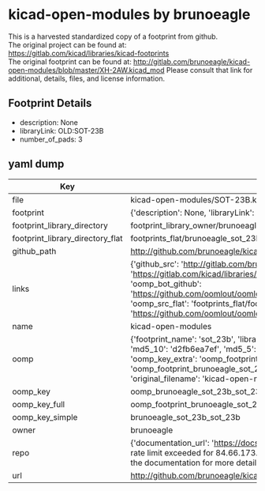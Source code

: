 # kicad-open-modules by brunoeagle  
This is a harvested standardized copy of a footprint from github.  
The original project can be found at:  
https://gitlab.com/kicad/libraries/kicad-footprints  
The original footprint can be found at:
http://gitlab.com/brunoeagle/kicad-open-modules/blob/master/XH-2AW.kicad_mod
Please consult that link for additional, details, files, and license information.  
## Footprint Details
* description: None  
* libraryLink: OLD:SOT-23B  
* number_of_pads: 3  
## yaml dump  
| Key | Value |  
| --- | --- |  
| file | kicad-open-modules/SOT-23B.kicad_mod |  
| footprint | {'description': None, 'libraryLink': 'OLD:SOT-23B', 'number_of_pads': 3} |  
| footprint_library_directory | footprint_library_owner/brunoeagle_kicad-open-modules |  
| footprint_library_directory_flat | footprints_flat/brunoeagle_sot_23b_sot_23b/working |  
| github_path | http://github.com/brunoeagle/kicad-open-modules/blob/master/SOT-23B.kicad_mod |  
| links | {'github_src': 'http://gitlab.com/brunoeagle/kicad-open-modules/blob/master/XH-2AW.kicad_mod', 'github_src_repo': 'https://gitlab.com/kicad/libraries/kicad-footprints', 'oomp_bot': 'footprints/brunoeagle_sot_23b_sot_23b/working', 'oomp_bot_github': 'https://github.com/oomlout/oomlout_oomp_footprint_bot/tree/main/footprints/brunoeagle_sot_23b_sot_23b/working', 'oomp_src_flat': 'footprints_flat/footprints_flat/brunoeagle_sot_23b_sot_23b/working', 'oomp_src_flat_github': 'https://github.com/oomlout/oomlout_oomp_footprint_src/tree/main/footprints_flat/brunoeagle_sot_23b_sot_23b/working'} |  
| name | kicad-open-modules |  
| oomp | {'footprint_name': 'sot_23b', 'library_name': 'sot_23b_kicad_mod', 'md5': 'd2fb6ea7ef55d105233bc7f35f150f77', 'md5_10': 'd2fb6ea7ef', 'md5_5': 'd2fb6', 'md5_6': 'd2fb6e', 'oomp_key': 'oomp_brunoeagle_sot_23b_sot_23b', 'oomp_key_extra': 'oomp_footprint_brunoeagle_sot_23b_sot_23b', 'oomp_key_full': 'oomp_footprint_brunoeagle_sot_23b_sot_23b_d2fb6e', 'oomp_key_simple': 'brunoeagle_sot_23b_sot_23b', 'original_filename': 'kicad-open-modules/SOT-23B.kicad_mod', 'owner_name': 'brunoeagle'} |  
| oomp_key | oomp_brunoeagle_sot_23b_sot_23b |  
| oomp_key_full | oomp_footprint_brunoeagle_sot_23b_sot_23b |  
| oomp_key_simple | brunoeagle_sot_23b_sot_23b |  
| owner | brunoeagle |  
| repo | {'documentation_url': 'https://docs.github.com/rest/overview/resources-in-the-rest-api#rate-limiting', 'message': "API rate limit exceeded for 84.66.173.59. (But here's the good news: Authenticated requests get a higher rate limit. Check out the documentation for more details.)"} |  
| url | http://github.com/brunoeagle/kicad-open-modules |  

